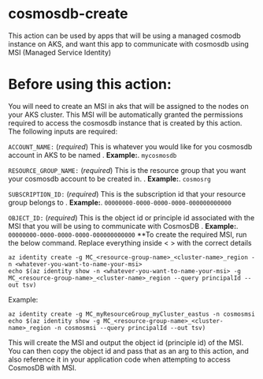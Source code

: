 # cosmosdb-create

This action can be used by apps that will be using a managed cosmodb instance on AKS, and want this app to communicate with cosmosdb using MSI (Managed Service Identity)

# Before using this action:
You will need to create an MSI in aks that will be assigned to the nodes on your AKS cluster. This MSI will be automatically granted the permissions required to access the cosmosdb instance that is created by this action.
The following inputs are required:

`ACCOUNT_NAME:` (_required_) This is whatever you would like for you cosmosdb account in AKS to be named
. __Example:__. `mycosmosdb`

`RESOURCE_GROUP_NAME:` (_required_) This is the resource group that you want your cosmosdb account to be created in.
. __Example:__. `cosmosrg`

`SUBSCRIPTION_ID:` (_required_) This is the subscription id that your resource group belongs to
. __Example:__. `00000000-0000-0000-0000-000000000000`


`OBJECT_ID:` (_required_) This is the object id or principle id associated with the MSI that you will be using to communicate with CosmosDB
. __Example:__. `00000000-0000-0000-0000-000000000000` **To create the required MSI, run the below command. Replace everything inside < > with the correct details 

    az identity create -g MC_<resource-group-name>_<cluster-name>_region -n <whatever-you-want-to-name-your-msi>
    echo $(az identity show -n <whatever-you-want-to-name-your-msi> -g MC_<resource-group-name>_<cluster-name>_region --query principalId --out tsv)

Example:

    az identity create -g MC_myResourceGroup_myCluster_eastus -n cosmosmsi
    echo $(az identity show -g MC_<resource-group-name>_<cluster-name>_region -n cosmosmsi --query principalId --out tsv)


This will create the MSI and output the object id (principle id) of the MSI. You can then copy the object id and pass that as an arg to this action, and also reference it in your application code when attempting to access
CosmosDB with MSI.

